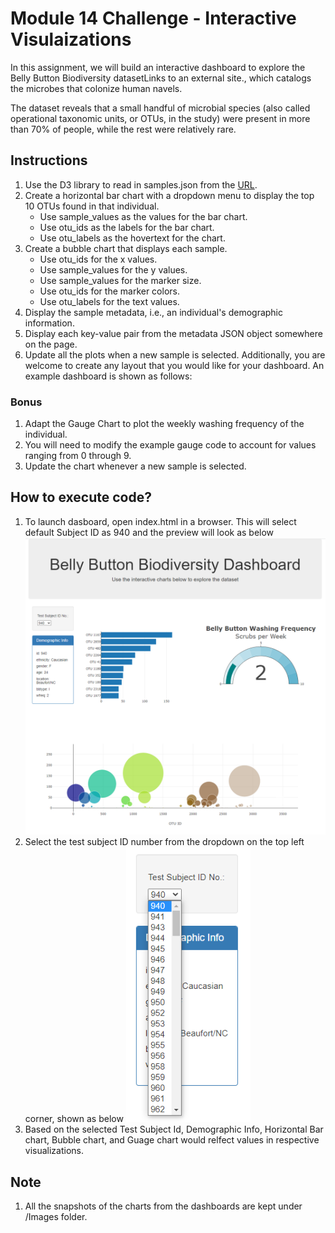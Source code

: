 # Module 14 Challenge - Interactive Visulaizations
In this assignment, we will build an interactive dashboard to explore the Belly Button Biodiversity datasetLinks to an external site., which catalogs the microbes that colonize human navels.

The dataset reveals that a small handful of microbial species (also called operational taxonomic units, or OTUs, in the study) were present in more than 70% of people, while the rest were relatively rare.

## Instructions

1. Use the D3 library to read in samples.json from the [URL](https://2u-data-curriculum-team.s3.amazonaws.com/dataviz-classroom/v1.1/14-Interactive-Web-Visualizations/02-Homework/samples.json).
2. Create a horizontal bar chart with a dropdown menu to display the top 10 OTUs found in that individual.
   - Use sample_values as the values for the bar chart.
   - Use otu_ids as the labels for the bar chart.
   - Use otu_labels as the hovertext for the chart.
3. Create a bubble chart that displays each sample.
   - Use otu_ids for the x values.
   - Use sample_values for the y values.
   - Use sample_values for the marker size.
   - Use otu_ids for the marker colors.
   - Use otu_labels for the text values.
4. Display the sample metadata, i.e., an individual's demographic information.
5. Display each key-value pair from the metadata JSON object somewhere on the page.
6. Update all the plots when a new sample is selected. Additionally, you are welcome to create any layout that you would like for your dashboard. An example dashboard is shown as follows:

### Bonus
1. Adapt the Gauge Chart to plot the weekly washing frequency of the individual.
2. You will need to modify the example gauge code to account for values ranging from 0 through 9.
3. Update the chart whenever a new sample is selected.

## How to execute code?
1. To launch dasboard, open index.html in a browser. This will select default Subject ID as 940 and the preview will look as below ![localImage](./Images/BellyButtonDashboard.png)
2. Select the test subject ID number from the dropdown on the top left corner, shown as below  ![localImage](./Images/SubjectIDs_Dropdown.png)
3. Based on the selected Test Subject Id, Demographic Info, Horizontal Bar chart, Bubble chart, and Guage chart would relfect values in respective visualizations.

## Note
1. All the snapshots of the charts from the dashboards are kept under /Images folder.


